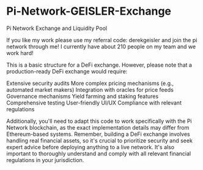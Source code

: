 # Pi-Network-GEISLER-Exchange
Pi Network Exchange and Liquidity Pool

If you like my work please use my referral code: derekgeisler and join the pi network through me! I currently have about 210 people on my team and we work hard!

This is a basic structure for a DeFi exchange. However, please note that a production-ready DeFi exchange would require:

Extensive security audits
More complex pricing mechanisms (e.g., automated market makers)
Integration with oracles for price feeds
Governance mechanisms
Yield farming and staking features
Comprehensive testing
User-friendly UI/UX
Compliance with relevant regulations

Additionally, you'll need to adapt this code to work specifically with the Pi Network blockchain, as the exact implementation details may differ from Ethereum-based systems.
Remember, building a DeFi exchange involves handling real financial assets, so it's crucial to prioritize security and seek expert advice before deploying anything to a live network. It's also important to thoroughly understand and comply with all relevant financial regulations in your jurisdiction.
